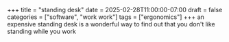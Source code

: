 +++
title = "standing desk"
date = 2025-02-28T11:00:00-07:00
draft = false
categories = ["software", "work work"]
tags = ["ergonomics"]
+++
an expensive standing desk is a wonderful way to find out that you don't like standing while you work